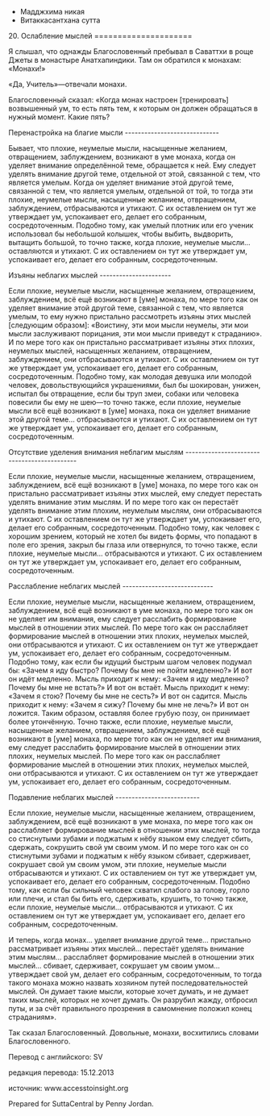 









* Мадджхима никая
* Витаккасантхана сутта


20\. Ослабление мыслей
\=\=\=\=\=\=\=\=\=\=\=\=\=\=\=\=\=\=\=\=\=



Я слышал, что однажды Благословенный пребывал в Саваттхи в роще Джеты в монастыре Анатхапиндики\. Там он обратился к монахам: «Монахи\!»


«Да, Учитель»—отвечали монахи\.


Благословенный сказал: «Когда монах настроен \[тренировать\] возвышенный ум, то есть пять тем, к которым он должен обращаться в нужный момент\. Какие пять?


Перенастройка на благие мысли
\-\-\-\-\-\-\-\-\-\-\-\-\-\-\-\-\-\-\-\-\-\-\-\-\-\-\-\-\-


Бывает, что плохие, неумелые мысли, насыщенные желанием, отвращением, заблуждением, возникают в уме монаха, когда он уделяет внимание определённой теме, обращается к ней\. Ему следует уделять внимание другой теме, отдельной от этой, связанной с тем, что является умелым\. Когда он уделяет внимание этой другой теме, связанной с тем, что является умелым, отдельной от той, то тогда эти плохие, неумелые мысли, насыщенные желанием, отвращением, заблуждением, отбрасываются и утихают\. С их оставлением он тут же утверждает ум, успокаивает его, делает его собранным, сосредоточенным\. Подобно тому, как умелый плотник или его ученик использовал бы небольшой колышек, чтобы выбить, выдворить, вытащить большой, то точно также, когда плохие, неумелые мысли… оставляются и утихают\. С их оставлением он тут же утверждает ум, успокаивает его, делает его собранным, сосредоточенным\.


Изъяны неблагих мыслей
\-\-\-\-\-\-\-\-\-\-\-\-\-\-\-\-\-\-\-\-\-\-


Если плохие, неумелые мысли, насыщенные желанием, отвращением, заблуждением, всё ещё возникают в \[уме\] монаха, по мере того как он уделяет внимание этой другой теме, связанной с тем, что является умелым, то ему нужно пристально рассмотреть изъяны этих мыслей \[следующим образом\]: «Воистину, эти мои мысли неумелы, эти мои мысли заслуживают порицания, эти мои мысли приведут к страданию»\. И по мере того как он пристально рассматривает изъяны этих плохих, неумелых мыслей, насыщенных желанием, отвращением, заблуждением, они отбрасываются и утихают\. С их оставлением он тут же утверждает ум, успокаивает его, делает его собранным, сосредоточенным\. Подобно тому, как молодая девушка или молодой человек, довольствующийся украшениями, был бы шокирован, унижен, испытал бы отвращение, если бы труп змеи, собаки или человека повесили бы ему не шею—то точно также, если плохие, неумелые мысли всё ещё возникают в \[уме\] монаха, пока он уделяет внимание этой другой теме… отбрасываются и утихают\. С их оставлением он тут же утверждает ум, успокаивает его, делает его собранным, сосредоточенным\.


Отсутствие уделения внимания неблагим мыслям
\-\-\-\-\-\-\-\-\-\-\-\-\-\-\-\-\-\-\-\-\-\-\-\-\-\-\-\-\-\-\-\-\-\-\-\-\-\-\-\-\-\-\-\-


Если плохие, неумелые мысли, насыщенные желанием, отвращением, заблуждением, всё ещё возникают в \[уме\] монаха, по мере того как он пристально рассматривает изъяны этих мыслей, ему следует перестать уделять внимание этим мыслям\. И по мере того как он перестаёт уделять внимание этим плохим, неумелым мыслям, они отбрасываются и утихают\. С их оставлением он тут же утверждает ум, успокаивает его, делает его собранным, сосредоточенным\. Подобно тому, как человек с хорошим зрением, который не хотел бы видеть формы, что попадают в поле его зрения, закрыл бы глаза или отвернулся, то точно также, если плохие, неумелые мысли… отбрасываются и утихают\. С их оставлением он тут же утверждает ум, успокаивает его, делает его собранным, сосредоточенным\.


Расслабление неблагих мыслей
\-\-\-\-\-\-\-\-\-\-\-\-\-\-\-\-\-\-\-\-\-\-\-\-\-\-\-\-


Если плохие, неумелые мысли, насыщенные желанием, отвращением, заблуждением, всё ещё возникают в уме монаха, по мере того как он не уделяет им внимания, ему следует расслабить формирование мыслей в отношении этих мыслей\. По мере того как он расслабляет формирование мыслей в отношении этих плохих, неумелых мыслей, они отбрасываются и утихают\. С их оставлением он тут же утверждает ум, успокаивает его, делает его собранным, сосредоточенным\. Подобно тому, как если бы идущий быстрым шагом человек подумал бы: «Зачем я иду быстро? Почему бы мне не пойти медленно?» И вот он идёт медленно\. Мысль приходит к нему: «Зачем я иду медленно? Почему бы мне не встать?» И вот он встаёт\. Мысль приходит к нему: «Зачем я стою? Почему бы мне не сесть?» И вот он садится\. Мысль приходит к нему: «Зачем я сижу? Почему бы мне не лечь?» И вот он ложится\. Таким образом, оставляя более грубую позу, он принимает более утончённую\. Точно также, если плохие, неумелые мысли, насыщенные желанием, отвращением, заблуждением, всё ещё возникают в \[уме\] монаха, по мере того как он не уделяет им внимания, ему следует расслабить формирование мыслей в отношении этих плохих, неумелых мыслей\. По мере того как он расслабляет формирование мыслей в отношении этих плохих, неумелых мыслей, они отбрасываются и утихают\. С их оставлением он тут же утверждает ум, успокаивает его, делает его собранным, сосредоточенным\.


Подавление неблагих мыслей
\-\-\-\-\-\-\-\-\-\-\-\-\-\-\-\-\-\-\-\-\-\-\-\-\-\-


Если плохие, неумелые мысли, насыщенные желанием, отвращением, заблуждением, всё ещё возникают в уме монаха, по мере того как он расслабляет формирование мыслей в отношении этих мыслей, то тогда со стиснутыми зубами и поджатым к нёбу языком ему следует сбить, сдержать, сокрушить свой ум своим умом\. И по мере того как он со стиснутыми зубами и поджатым к нёбу языком сбивает, сдерживает, сокрушает свой ум своим умом, эти плохие, неумелые мысли отбрасываются и утихают\. С их оставлением он тут же утверждает ум, успокаивает его, делает его собранным, сосредоточенным\. Подобно тому, как если бы сильный человек схватил слабого за голову, горло или плечи, и стал бы бить его, сдерживать, крушить, то точно также, если плохие, неумелые мысли… отбрасываются и утихают\. С их оставлением он тут же утверждает ум, успокаивает его, делает его собранным, сосредоточенным\.


И теперь, когда монах… уделяет внимание другой теме… пристально рассматривает изъяны этих мыслей… перестаёт уделять внимание этим мыслям… расслабляет формирование мыслей в отношении этих мыслей… сбивает, сдерживает, сокрушает ум своим умом… утверждает свой ум, делает его собранным, сосредоточенным, то тогда такого монаха можно назвать хозяином путей последовательностей мыслей\. Он думает такие мысли, которые хочет думать, и не думает таких мыслей, которых не хочет думать\. Он разрубил жажду, отбросил путы, и за счёт правильного прозрения в самомнение положил конец страданиям»\.


Так сказал Благословенный\. Довольные, монахи, восхитились словами Благословенного\.



Перевод с английского: SV


редакция перевода: 15\.12\.2013


источник: www\.accesstoinsight\.org


Prepared for SuttaCentral by Penny Jordan\.






